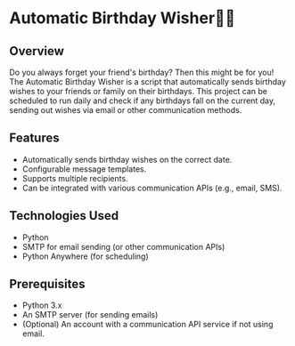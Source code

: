 # Automatic Birthday Wisher🎂✨

## Overview
Do you always forget your friend's birthday? Then this might be for you!
The Automatic Birthday Wisher is a script that automatically sends birthday wishes to your friends or family on their birthdays.
This project can be scheduled to run daily and check if any birthdays fall on the current day, sending out wishes via email or other communication methods.

## Features
- Automatically sends birthday wishes on the correct date.
- Configurable message templates.
- Supports multiple recipients.
- Can be integrated with various communication APIs (e.g., email, SMS).

## Technologies Used
- Python
- SMTP for email sending (or other communication APIs)
- Python Anywhere (for scheduling)

## Prerequisites
- Python 3.x
- An SMTP server (for sending emails)
- (Optional) An account with a communication API service if not using email.

